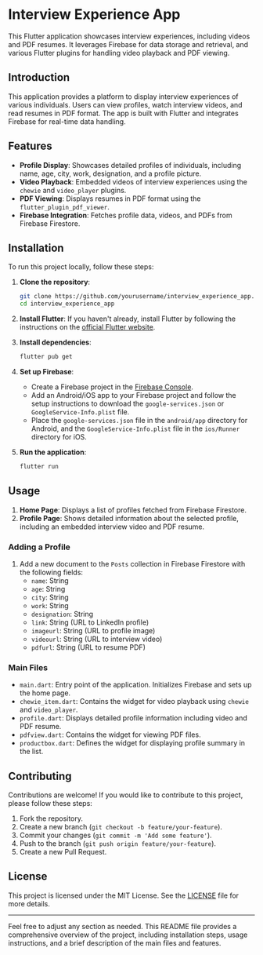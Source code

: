 # Interview Experience App

This Flutter application showcases interview experiences, including videos and PDF resumes. It leverages Firebase for data storage and retrieval, and various Flutter plugins for handling video playback and PDF viewing.

## Introduction

This application provides a platform to display interview experiences of various individuals. Users can view profiles, watch interview videos, and read resumes in PDF format. The app is built with Flutter and integrates Firebase for real-time data handling.

## Features

- **Profile Display**: Showcases detailed profiles of individuals, including name, age, city, work, designation, and a profile picture.
- **Video Playback**: Embedded videos of interview experiences using the `chewie` and `video_player` plugins.
- **PDF Viewing**: Displays resumes in PDF format using the `flutter_plugin_pdf_viewer`.
- **Firebase Integration**: Fetches profile data, videos, and PDFs from Firebase Firestore.

## Installation

To run this project locally, follow these steps:

1. **Clone the repository**:
    ```sh
    git clone https://github.com/yourusername/interview_experience_app.git
    cd interview_experience_app
    ```

2. **Install Flutter**: If you haven't already, install Flutter by following the instructions on the [official Flutter website](https://flutter.dev/docs/get-started/install).

3. **Install dependencies**:
    ```sh
    flutter pub get
    ```

4. **Set up Firebase**:
    - Create a Firebase project in the [Firebase Console](https://console.firebase.google.com/).
    - Add an Android/iOS app to your Firebase project and follow the setup instructions to download the `google-services.json` or `GoogleService-Info.plist` file.
    - Place the `google-services.json` file in the `android/app` directory for Android, and the `GoogleService-Info.plist` file in the `ios/Runner` directory for iOS.

5. **Run the application**:
    ```sh
    flutter run
    ```

## Usage

1. **Home Page**: Displays a list of profiles fetched from Firebase Firestore.
2. **Profile Page**: Shows detailed information about the selected profile, including an embedded interview video and PDF resume.

### Adding a Profile

1. Add a new document to the `Posts` collection in Firebase Firestore with the following fields:
    - `name`: String
    - `age`: String
    - `city`: String
    - `work`: String
    - `designation`: String
    - `link`: String (URL to LinkedIn profile)
    - `imageurl`: String (URL to profile image)
    - `videourl`: String (URL to interview video)
    - `pdfurl`: String (URL to resume PDF)


### Main Files

- `main.dart`: Entry point of the application. Initializes Firebase and sets up the home page.
- `chewie_item.dart`: Contains the widget for video playback using `chewie` and `video_player`.
- `profile.dart`: Displays detailed profile information including video and PDF resume.
- `pdfview.dart`: Contains the widget for viewing PDF files.
- `productbox.dart`: Defines the widget for displaying profile summary in the list.

## Contributing

Contributions are welcome! If you would like to contribute to this project, please follow these steps:

1. Fork the repository.
2. Create a new branch (`git checkout -b feature/your-feature`).
3. Commit your changes (`git commit -m 'Add some feature'`).
4. Push to the branch (`git push origin feature/your-feature`).
5. Create a new Pull Request.

## License

This project is licensed under the MIT License. See the [LICENSE](LICENSE) file for more details.

---

Feel free to adjust any section as needed. This README file provides a comprehensive overview of the project, including installation steps, usage instructions, and a brief description of the main files and features.



